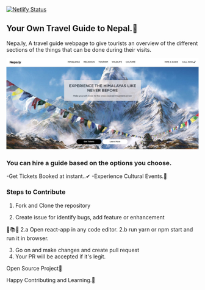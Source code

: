 [![Netlify Status](https://api.netlify.com/api/v1/badges/063bb2ab-637f-4d1e-8dc4-06b78c21fbb1/deploy-status)](https://app.netlify.com/sites/vajra-nepally/deploys) 

## Your Own Travel Guide to Nepal.🌄

Nepa.ly, A travel guide webpage to give tourists an overview of the different sections of the things that can be done during their visits.

![](https://github.com/BajraYeJoon/nepa.ly/blob/master/src/img/fp.JPG)
### You can hire a guide based on the options you choose.

-Get Tickets Booked at instant..✔
-Experience Cultural Events.🚙

### Steps to Contribute

1. Fork and Clone the repository

2. Create issue for identify bugs, add feature or enhancement

📑📚🚀
2.a Open react-app in any code editor.
2.b run yarn or npm start and run it in browser.

3. Go on and make changes and create pull request
4. Your PR will be accepted if it's legit.

Open Source Project🚀

Happy Contributing and Learning.🎯
